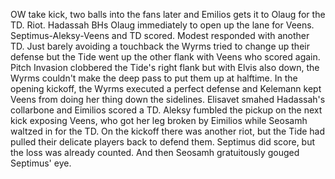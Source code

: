 OW take kick, two balls into the fans later and Emilios gets it to Olaug for the TD. Riot. Hadassah BHs Olaug immediately to open up the lane for Veens. Septimus-Aleksy-Veens and TD scored. Modest responded with another TD. Just barely avoiding a touchback the Wyrms tried to change up their defense but the Tide went up the other flank with Veens who scored again. Pitch Invasion clobbered the Tide's right flank but with Elvis also down, the Wyrms couldn't make the deep pass to put them up at halftime. In the opening kickoff, the Wyrms executed a perfect defense and Kelemann kept Veens from doing her thing down the sidelines. Elisavet smahed Hadassah's collarbone and Eimilios scored a TD. Aleksy fumbled the pickup on the next kick exposing Veens, who got her leg broken by Eimilios while Seosamh waltzed in for the TD. On the kickoff there was another riot, but the Tide had pulled their delicate players back to defend them. Septimus did score, but the loss was already counted. And then Seosamh gratuitously gouged Septimus' eye.